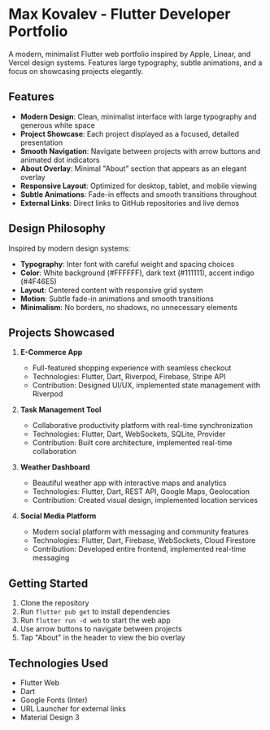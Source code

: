# Max Kovalev - Flutter Developer Portfolio

A modern, minimalist Flutter web portfolio inspired by Apple, Linear, and Vercel design systems. Features large typography, subtle animations, and a focus on showcasing projects elegantly.

## Features

- **Modern Design**: Clean, minimalist interface with large typography and generous white space
- **Project Showcase**: Each project displayed as a focused, detailed presentation
- **Smooth Navigation**: Navigate between projects with arrow buttons and animated dot indicators
- **About Overlay**: Minimal "About" section that appears as an elegant overlay
- **Responsive Layout**: Optimized for desktop, tablet, and mobile viewing
- **Subtle Animations**: Fade-in effects and smooth transitions throughout
- **External Links**: Direct links to GitHub repositories and live demos

## Design Philosophy

Inspired by modern design systems:
- **Typography**: Inter font with careful weight and spacing choices
- **Color**: White background (#FFFFFF), dark text (#111111), accent indigo (#4F46E5)
- **Layout**: Centered content with responsive grid system
- **Motion**: Subtle fade-in animations and smooth transitions
- **Minimalism**: No borders, no shadows, no unnecessary elements

## Projects Showcased

1. **E-Commerce App**
   - Full-featured shopping experience with seamless checkout
   - Technologies: Flutter, Dart, Riverpod, Firebase, Stripe API
   - Contribution: Designed UI/UX, implemented state management with Riverpod

2. **Task Management Tool**
   - Collaborative productivity platform with real-time synchronization
   - Technologies: Flutter, Dart, WebSockets, SQLite, Provider
   - Contribution: Built core architecture, implemented real-time collaboration

3. **Weather Dashboard**
   - Beautiful weather app with interactive maps and analytics
   - Technologies: Flutter, Dart, REST API, Google Maps, Geolocation
   - Contribution: Created visual design, implemented location services

4. **Social Media Platform**
   - Modern social platform with messaging and community features
   - Technologies: Flutter, Dart, Firebase, WebSockets, Cloud Firestore
   - Contribution: Developed entire frontend, implemented real-time messaging

## Getting Started

1. Clone the repository
2. Run `flutter pub get` to install dependencies
3. Run `flutter run -d web` to start the web app
4. Use arrow buttons to navigate between projects
5. Tap "About" in the header to view the bio overlay

## Technologies Used

- Flutter Web
- Dart
- Google Fonts (Inter)
- URL Launcher for external links
- Material Design 3
